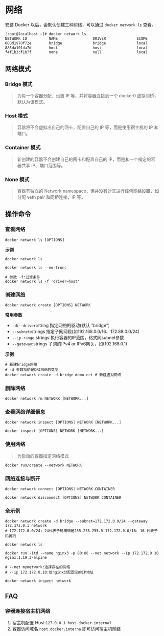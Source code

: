 # 网络

安装 Docker 以后，会默认创建三种网络，可以通过 `docker network ls` 查看。

```bash
[root@localhost ~]# docker network ls
NETWORK ID          NAME                DRIVER              SCOPE
688d1970f72e        bridge              bridge              local
885da101da7d        host                host                local
f4f1b3cf1b7f        none                null                local
```

## 网络模式

### Bridge 模式

> 为每一个容器分配、设置 IP 等，并将容器连接到一个 docker0 虚拟网桥，默认为该模式。

### Host 模式

> 容器将不会虚拟出自己的网卡，配置自己的 IP 等，而是使用宿主机的 IP 和端口。

### Container 模式 

> 新创建的容器不会创建自己的网卡和配置自己的 IP，而是和一个指定的容器共享 IP、端口范围等。

### None 模式

> 容器有独立的 Network namespace，但并没有对其进行任何网络设置，如分配 veth pair 和网桥连接，IP 等。

## 操作命令

### 查看网络

```shell
docker network ls [OPTIONS]
```

**示例**

```shell
docker network ls

docker network ls --no-trunc

# 参数 -f:过滤条件
docker network ls -f 'driver=host'
```

### 创建网络

```shell
docker network create [OPTIONS] NETWORK
```

**常用参数**

- `-d`/`--driver`:string 指定网络的驱动(默认 "bridge")
- `--subnet`:strings 指定子网网段(如192.168.0.0/16、172.88.0.0/24)
- `--ip-range`:strings  执行容器的IP范围，格式同subnet参数
- `--gateway`:strings 子网的IPv4 or IPv6网关，如(192.168.0.1)

**示例**

```shell
# 新建bridge网络
# -d 参数指的是DRIVER的类型
docker network create -d bridge demo-net # 新建虚拟网络
```

### 删除网络

```shell
docker network rm NETWORK [NETWORK...]
```

### 查看网络详细信息

```shell
docker network inspect [OPTIONS] NETWORK [NETWORK...]

docker inspect [OPTIONS] NETWORK [NETWORK...]
```

### 使用网络

> 为启动的容器指定网络模式

```shell
docker run/create --network NETWORK
```

### 网络连接与断开

```shell
docker network connect [OPTIONS] NETWORK CONTAINER 

docker network disconnect [OPTIONS] NETWORK CONTAINER
```

### 全示例

```shell
docker network create -d bridge --subnet=172.172.0.0/24 --gateway 172.172.0.1 network
# 172.172.0.0/24: 24代表子码掩码是255.255.255.0 172.172.0.0/16: 16 代表子码掩码

docker network ls

docker run -itd --name nginx3 -p 80:80 --net network --ip 172.172.0.10 nginx:1.19.3-alpine

# --net mynetwork:选择存在的网络
# --ip 172.172.0.10:给nginx分配固定的IP地址

docker network inspect network
```

## FAQ

### 容器连接宿主机网络

1. 宿主机配置 Host:`127.0.0.1 host.docker.internal`
2. 容器访问域名 `host.docker.interna` 即可访问宿主机网络